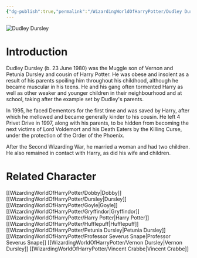 ```yaml
---
{"dg-publish":true,"permalink":"/WizardingWorldOfHarryPotter/Dudley Dursley/","dgPassFrontmatter":true,"created":"","updated":""}
---
```


![Dudley Dursley](http://rxbg5ysja.bkt.gdipper.com/Dudley_Dursley.png)
# Introduction
Dudley Dursley (b. 23 June 1980) was the Muggle son of Vernon and Petunia Dursley and cousin of Harry Potter. He was obese and insolent as a result of his parents spoiling him throughout his childhood, although he became muscular in his teens. He and his gang often tormented Harry as well as other weaker and younger children in their neighbourhood and at school, taking after the example set by Dudley's parents.

In 1995, he faced Dementors for the first time and was saved by Harry, after which he mellowed and became generally kinder to his cousin. He left 4 Privet Drive in 1997, along with his parents, to be hidden from becoming the next victims of Lord Voldemort and his Death Eaters by the Killing Curse, under the protection of the Order of the Phoenix.

After the Second Wizarding War, he married a woman and had two children. He also remained in contact with Harry, as did his wife and children.

# Related Character
[[WizardingWorldOfHarryPotter/Dobby\|Dobby]]
[[WizardingWorldOfHarryPotter/Dursley\|Dursley]]
[[WizardingWorldOfHarryPotter/Goyle\|Goyle]]
[[WizardingWorldOfHarryPotter/Gryffindor\|Gryffindor]]
[[WizardingWorldOfHarryPotter/Harry Potter\|Harry Potter]]
[[WizardingWorldOfHarryPotter/Hufflepuff\|Hufflepuff]]
[[WizardingWorldOfHarryPotter/Petunia Dursley\|Petunia Dursley]]
[[WizardingWorldOfHarryPotter/Professor Severus Snape\|Professor Severus Snape]]
[[WizardingWorldOfHarryPotter/Vernon Dursley\|Vernon Dursley]]
[[WizardingWorldOfHarryPotter/Vincent Crabbe\|Vincent Crabbe]]
